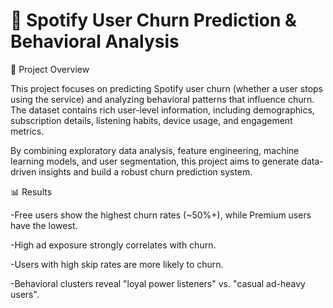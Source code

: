 # 🎵 Spotify User Churn Prediction & Behavioral Analysis

📌 Project Overview

This project focuses on predicting Spotify user churn (whether a user stops using the service) and analyzing behavioral patterns that influence churn. The dataset contains rich user-level information, including demographics, subscription details, listening habits, device usage, and engagement metrics.

By combining exploratory data analysis, feature engineering, machine learning models, and user segmentation, this project aims to generate data-driven insights and build a robust churn prediction system.

📊 Results

-Free users show the highest churn rates (~50%+), while Premium users have the lowest.

-High ad exposure strongly correlates with churn.

-Users with high skip rates are more likely to churn.

-Behavioral clusters reveal "loyal power listeners" vs. "casual ad-heavy users".
